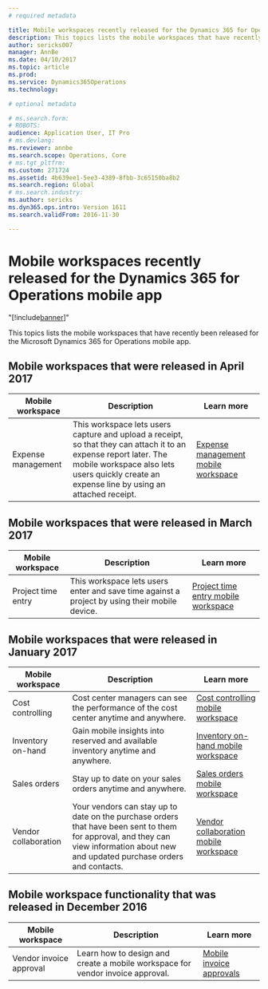 ```yaml
---
# required metadata

title: Mobile workspaces recently released for the Dynamics 365 for Operations mobile app
description: This topics lists the mobile workspaces that have recently been released for the Microsoft Dynamics 365 for Operations mobile app.
author: sericks007
manager: AnnBe
ms.date: 04/10/2017
ms.topic: article
ms.prod: 
ms.service: Dynamics365Operations
ms.technology: 

# optional metadata

# ms.search.form: 
# ROBOTS: 
audience: Application User, IT Pro
# ms.devlang: 
ms.reviewer: annbe
ms.search.scope: Operations, Core
# ms.tgt_pltfrm: 
ms.custom: 271724
ms.assetid: 4b639ee1-5ee3-4389-8fbb-3c65150ba8b2
ms.search.region: Global
# ms.search.industry: 
ms.author: sericks
ms.dyn365.ops.intro: Version 1611
ms.search.validFrom: 2016-11-30

---
```


# Mobile workspaces recently released for the Dynamics 365 for Operations mobile app
"[!include[banner](../includes/banner.md)]"


This topics lists the mobile workspaces that have recently been released for the Microsoft Dynamics 365 for Operations mobile app.

Mobile workspaces that were released in April 2017
--------------------------------------------------

| Mobile workspace   | Description                                                                                                                                                                                                      | Learn more                                                                                                      |
|--------------------|------------------------------------------------------------------------------------------------------------------------------------------------------------------------------------------------------------------|-----------------------------------------------------------------------------------------------------------------|
| Expense management | This workspace lets users capture and upload a receipt, so that they can attach it to an expense report later. The mobile workspace also lets users quickly create an expense line by using an attached receipt. | [Expense management mobile workspace](/dynamics365/operations/financials/expense-management/expense-management-mobile-workspace) |

## Mobile workspaces that were released in March 2017
| Mobile workspace   | Description                                                                                   | Learn more                                                                                                                                                                              |
|--------------------|-----------------------------------------------------------------------------------------------|-----------------------------------------------------------------------------------------------------------------------------------------------------------------------------------------|
| Project time entry | This workspace lets users enter and save time against a project by using their mobile device. | [Project time entry mobile workspace](/dynamics365/operations/financials/project-management/project-time-entry-mobile-workspace) |

## Mobile workspaces that were released in January 2017
| Mobile workspace     | Description                                                                                                                                                                         | Learn more                                                                                                                                                        |
|----------------------|-------------------------------------------------------------------------------------------------------------------------------------------------------------------------------------|-------------------------------------------------------------------------------------------------------------------------------------------------------------------|
| Cost controlling     | Cost center managers can see the performance of the cost center anytime and anywhere.                                                                                               | [Cost controlling mobile workspace](/dynamics365/operations/financials/cost-accounting/cost-controlling-mobile-workspace)         |
| Inventory on-hand    | Gain mobile insights into reserved and available inventory anytime and anywhere.                                                                                                    | [Inventory on-hand mobile workspace](/dynamics365/operations/scm/production-control/inventory-on-hand-mobile-workspace)       |
| Sales orders         | Stay up to date on your sales orders anytime and anywhere.                                                                                                                          | [Sales orders mobile workspace](/dynamics365/operations/scm/production-control/sales-orders-mobile-workspace)                 |
| Vendor collaboration | Your vendors can stay up to date on the purchase orders that have been sent to them for approval, and they can view information about new and updated purchase orders and contacts. | [Vendor collaboration mobile workspace](/dynamics365/operations/scm/procurement/vendor-collaboration-mobile-workspace) |

## Mobile workspace functionality that was released in December 2016
| Mobile workspace        | Description                                                                    | Learn more                                                                                                            |
|-------------------------|--------------------------------------------------------------------------------|-----------------------------------------------------------------------------------------------------------------------|
| Vendor invoice approval | Learn how to design and create a mobile workspace for vendor invoice approval. | [Mobile invoice approvals](/dynamics365/operations/financials/accounts-payable/mobile-invoice-approvals) |




